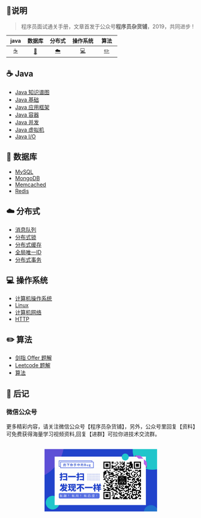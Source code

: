 ## :sparkling_heart:说明 ##

> 程序员面试通关手册，文章首发于公众号**程序员杂货铺**，2019，共同进步 !

| &nbsp;java&nbsp; | 数据库 | &nbsp;分布式&nbsp;|操作系统| &nbsp;&nbsp;算法&nbsp;&nbsp;|
| :---: | :----: | :---: | :----: | :----: |
|[:coffee:](#coffee-java) | [:floppy_disk:](#floppy_disk-数据库) | [:cloud:](#cloud-分布式) | [:computer:](#computer-操作系统)|  [:pencil2:](#pencil2-算法)  | 


## :coffee: Java

- [Java 知识谱图](javaKnowledgePic.md)
- [Java 基础](1.md)
- [Java 应用框架](1.md)
- [Java 容器](1.md)
- [Java 并发](1.md)
- [Java 虚拟机](1.md)
- [Java I/O](1.md)

## :floppy_disk: 数据库 

- [MySQL](1.md)
- [MongoDB](1.md)
- [Memcached](1.md)
- [Redis](1.md)

## :cloud: 分布式

- [消息队列](1.md)
- [分布式锁](1.md)
- [分布式缓存](1.md)
- [全局唯一ID](1.md)
- [分布式事务](1.md)

## :computer: 操作系统

- [计算机操作系统](1.md)
- [Linux](1.md)
- [计算机网络](1.md)
- [HTTP](1.md)

## :pencil2: 算法

- [剑指 Offer 题解](1.md)
- [Leetcode 题解](1.md)
- [算法](1.md)

## :memo: 后记

### 微信公众号

更多精彩内容，请关注微信公众号【程序员杂货铺】，另外，公众号里回复【资料】可免费获得海量学习视频资料,回复【进群】可拉你进技术交流群。

<br>

<div align="center"><img width="300px" src="https://github.com/coderMap/coderNote/blob/master/src/base_img/公众号二维码.jpg"></img></div>

